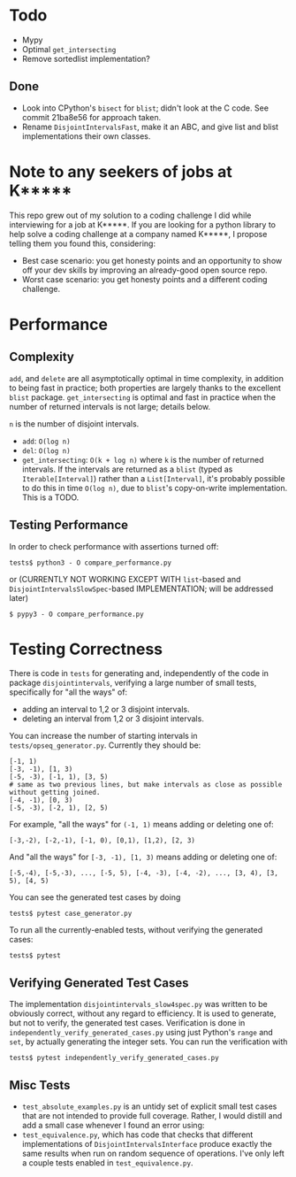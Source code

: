 # Todo

- Mypy
- Optimal `get_intersecting`
- Remove sortedlist implementation?

## Done

- Look into CPython's `bisect` for `blist`; didn't look at the C code.
See commit 21ba8e56 for approach taken.
- Rename `DisjointIntervalsFast`, make it an ABC, and give list and blist implementations their own classes.


# Note to any seekers of jobs at K*****

This repo grew out of my solution to a coding challenge I did while interviewing for a job at K*****. If you are looking
for a python library to help solve a coding challenge at a company named K*****, I propose telling them you found this, 
considering:
- Best case scenario: you get honesty points and an opportunity to show off your dev skills by improving an already-good 
open source repo.
- Worst case scenario: you get honesty points and a different coding challenge. 

# Performance

## Complexity

`add`, and `delete` are all asymptotically optimal in time complexity, in addition to being fast in practice; both 
properties are largely thanks to the excellent `blist` package. `get_intersecting` is optimal and fast in practice
when the number of returned intervals is not large; details below. 

`n` is the number of disjoint intervals.

- `add`: `O(log n)`
- `del`: `O(log n)`
- `get_intersecting`: `O(k + log n)` where `k` is the number of returned intervals. If the intervals are returned as
a `blist` (typed as `Iterable[Interval]`) rather than a `List[Interval]`, it's probably possible to do this in time 
`O(log n)`, due to `blist`'s copy-on-write implementation. This is a TODO. 


## Testing Performance

In order to check performance with assertions turned off:
```
tests$ python3 - O compare_performance.py
```
or (CURRENTLY NOT WORKING EXCEPT WITH `list`-based and `DisjointIntervalsSlowSpec`-based IMPLEMENTATION; will be addressed later)
```
$ pypy3 - O compare_performance.py
```


# Testing Correctness

There is code in `tests` for generating and, independently of the code in package `disjointintervals`, 
verifying a large number of small tests, specifically for "all the ways" of: 
- adding an interval to 1,2 or 3 disjoint intervals.
- deleting an interval from 1,2 or 3 disjoint intervals.

You can increase the number of starting intervals in `tests/opseq_generator.py`. Currently they 
should be: 
```
[-1, 1)
[-3, -1), [1, 3)
[-5, -3), [-1, 1), [3, 5)
# same as two previous lines, but make intervals as close as possible without getting joined.
[-4, -1), [0, 3)  
[-5, -3), [-2, 1), [2, 5)
```
For example, "all the ways" for `(-1, 1)` means adding or deleting one of:
```
[-3,-2), [-2,-1), [-1, 0), [0,1), [1,2), [2, 3)
```
And "all the ways" for `[-3, -1), [1, 3)` means adding or deleting one of:
```
[-5,-4), [-5,-3), ..., [-5, 5), [-4, -3), [-4, -2), ..., [3, 4), [3, 5), [4, 5)
```
You can see the generated test cases by doing 
```
tests$ pytest case_generator.py
```

To run all the currently-enabled tests, without verifying the generated cases:

```
tests$ pytest
```

## Verifying Generated Test Cases

The implementation `disjointintervals_slow4spec.py` was written to be obviously correct, without
any regard to efficiency. It is used to generate, but not to verify, the generated test cases.
Verification is done in `independently_verify_generated_cases.py` using just Python's `range` and `set`, by 
actually generating the integer sets. You can run the verification with 
```
tests$ pytest independently_verify_generated_cases.py
```


## Misc Tests 

- `test_absolute_examples.py` is an untidy set of explicit small test cases that are not intended to
provide full coverage. Rather, I would distill and add a small case whenever I found an error using:
- `test_equivalence.py`, which has code that checks that different implementations of 
`DisjointIntervalsInterface` produce exactly the same results when run on random sequence of operations. 
I've only left a couple tests enabled in `test_equivalence.py`.

